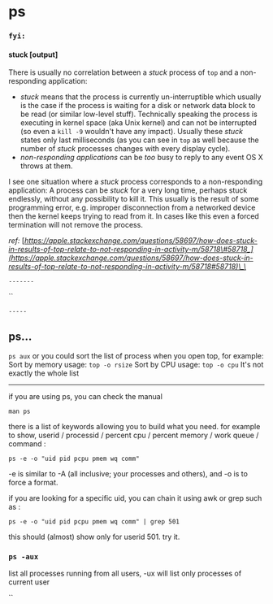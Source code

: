 # ps

### `fyi:`

#### stuck \[output\]

There is usually no correlation between a _stuck_ process of `top` and a non-responding application:

* _stuck_ means that the process is currently un-interruptible which usually is the case if the process is waiting for a disk or network data block to be read \(or similar low-level stuff\). Technically speaking the process is executing in kernel space \(aka Unix kernel\) and can not be interrupted \(so even a `kill -9` wouldn't have any impact\). Usually these _stuck_ states only last milliseconds \(as you can see in `top` as well because the number of _stuck_ processes changes with every display cycle\).
* _non-responding applications_ can be _too_ busy to reply to any event OS X throws at them.

I see one situation where a _stuck_ process corresponds to a non-responding application: A process can be _stuck_ for a very long time, perhaps stuck endlessly, without any possibility to kill it. This usually is the result of some programming error, e.g. improper disconnection from a networked device then the kernel keeps trying to read from it. In cases like this even a forced termination will not remove the process.  


_ref:_ [_https://apple.stackexchange.com/questions/58697/how-does-stuck-in-results-of-top-relate-to-not-responding-in-activity-m/58718\#58718_](https://apple.stackexchange.com/questions/58697/how-does-stuck-in-results-of-top-relate-to-not-responding-in-activity-m/58718#58718)\_\_

`-------`

\`\`

`-----`

## ps... 

`ps aux` or you could sort the list of process when you open top, for example: Sort by memory usage: `top -o rsize` Sort by CPU usage: `top -o cpu` It's not exactly the whole list



----------  
if you are using ps, you can check the manual

```text
man ps
```

there is a list of keywords allowing you to build what you need. for example to show, userid / processid / percent cpu / percent memory / work queue / command :

```text
ps -e -o "uid pid pcpu pmem wq comm"
```

-e is similar to -A \(all inclusive; your processes and others\), and -o is to force a format. 

if you are looking for a specific uid, you can chain it using awk or grep such as :

```text
ps -e -o "uid pid pcpu pmem wq comm" | grep 501
```

this should \(almost\) show only for userid 501. try it.  




### `ps -aux`

list all processes running from all users, -ux will list only processes of current user

\`\`


